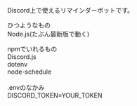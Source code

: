 Discord上で使えるリマインダーボットです。

ひつようなもの<br>Node.js(たぶん最新版で動く)

npmでいれるもの<br>Discord.js<br>dotenv<br>node-schedule<br><br>.envのなかみ<br>DISCORD_TOKEN=YOUR_TOKEN
